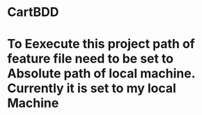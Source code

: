 # CartBDD
# To Eexecute this project path of feature file need to be set to Absolute path of local machine. Currently it is set to my local Machine

